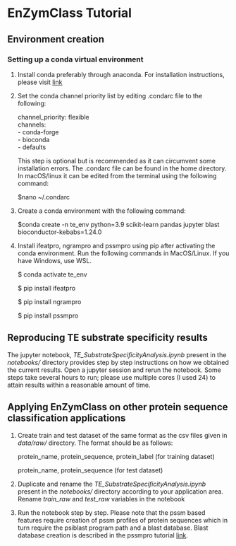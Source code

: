 # EnZymClass Tutorial


## Environment creation

### Setting up a conda virtual environment
1.  Install conda preferably through anaconda. For installation instructions, please visit [link](https://docs.anaconda.com/anaconda/install/)

2. Set the conda channel priority list by editing .condarc file to the following:

    channel_priority: flexible \
    channels:\
     \- conda-forge\
     \- bioconda\
     \- defaults

    This step is optional but is recommended as it can circumvent some installation errors. The .condarc file can be found in the home directory. In macOS/linux it can be edited from the terminal using the following command: 
    
    \$nano ~/.condarc
    
3. Create a conda environment with the following command:

   $conda create -n te_env python=3.9 scikit-learn pandas jupyter blast bioconductor-kebabs=1.24.0

4. Install ifeatpro, ngrampro and pssmpro using pip after activating the conda environment. Run the following commands in MacOS/Linux. If you have Windows, use WSL.
   
   \$ conda activate te_env
   
   \$ pip install ifeatpro
   
   \$ pip install ngrampro
   
   \$ pip install pssmpro


## Reproducing TE substrate specificity results 
The jupyter notebook, *TE_SubstrateSpecificityAnalysis.ipynb* present in the *notebooks/* directory provides step by step instructions on how we obtained the current results. Open a jupyter session and rerun the notebook. Some steps take several hours to run; please use multiple cores (I used 24) to attain results within a reasonable amount of time.  


## Applying EnZymClass on other protein sequence classification applications
1. Create train and test dataset of the same format as the csv files given in *data/raw/* directory. The format should be as follows:

    protein_name, protein_sequence, protein_label (for training dataset)
    
    protein_name, protein_sequence (for test dataset)
    
    
2. Duplicate and rename the *TE_SubstrateSpecificityAnalysis.ipynb* present in the *notebooks/* directory according to your application area. Rename *train_raw* and *test_raw* variables in the notebook

3. Run the notebook step by step. Please note that the pssm based features require creation of pssm profiles of protein sequences which in turn require the psiblast program path and a blast database. Blast database creation is described in the pssmpro tutorial [link](https://pypi.org/project/pssmpro/).  
